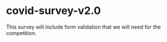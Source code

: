 # covid-survey-v2.0
This survey will include form validation that we will need for the competition.
